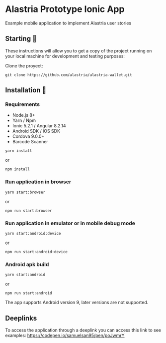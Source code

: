 # Alastria Prototype Ionic App

Example mobile application to implement Alastria user stories

## Starting 🚀

These instructions will allow you to get a copy of the project running on your local machine for development and testing purposes:

Clone the proyect:
```
git clone https://github.com/alastria/alastria-wallet.git
```

## Installation 🔧

### Requirements
* Node.js 8+
* Yarn / Npm
* Ionic 5.2.1 / Angular 8.2.14
* Android SDK / iOS SDK
* Cordova 9.0.0+
* Barcode Scanner

```
yarn install
```
or
```
npm install
```

### Run application in browser
```
yarn start:browser
```
or
```
npm run start:browser
```

### Run application in emulator or in mobile debug mode
```
yarn start:android:device
```
or
```
npm run start:android:device
```

### Android apk build
```
yarn start:android
```
or
```
npm run start:android
```

The app supports Android version 9, later versions are not supported.

## Deeplinks
To access the application through a deeplink you can access this link to see examples: https://codepen.io/samuelsan95/pen/poJwmrY